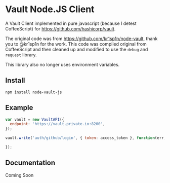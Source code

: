 # Vault Node.JS Client

A Vault Client implemented in pure javascript (because I detest CoffeeScript) for https://github.com/hashicorp/vault.

The original code was from https://github.com/kr1sp1n/node-vault, thank you to @kr1sp1n for the work. This code was compiled original from CoffeeScript and then cleaned up and modified to use the `debug` and `request` library.

This library also no longer uses environment variables.

## Install

```
npm install node-vault-js
```

## Example

```javascript
var vault = new VaultAPI({
  endpoint: 'https://vault.private.io:8200',
});

vault.write('auth/github/login', { token: access_token }, function(err, result) {

});
```

## Documentation

Coming Soon
